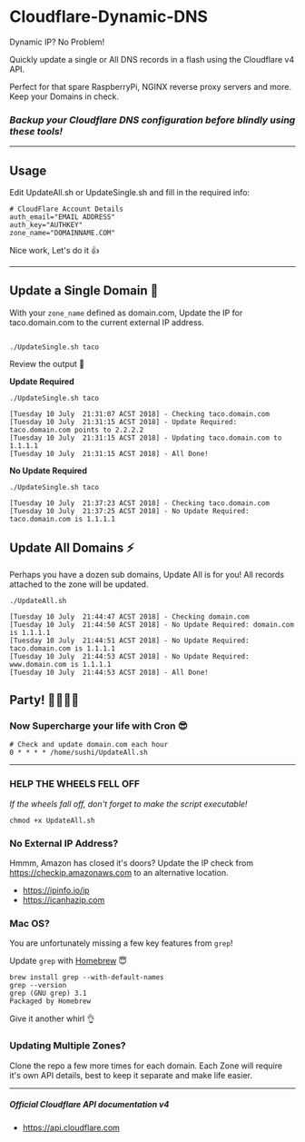 # Cloudflare-Dynamic-DNS

Dynamic IP? No Problem!

Quickly update a single or All DNS records in a flash using the Cloudflare v4 API.

Perfect for that spare RaspberryPi, NGINX reverse proxy servers and more. Keep your Domains in check.

### *Backup your Cloudflare DNS configuration before blindly using these tools!*

---

## Usage

Edit UpdateAll.sh or UpdateSingle.sh and fill in the required info:

~~~
# CloudFlare Account Details
auth_email="EMAIL ADDRESS"
auth_key="AUTHKEY"
zone_name="DOMAINNAME.COM"
~~~

Nice work, Let's do it 👍

---

## Update a Single Domain 🌮

With your `zone_name` defined as domain.com, Update the IP for taco.domain.com to the current external IP address.

~~~

./UpdateSingle.sh taco

~~~

Review the output 🐄

**Update Required**

~~~
./UpdateSingle.sh taco

[Tuesday 10 July  21:31:07 ACST 2018] - Checking taco.domain.com
[Tuesday 10 July  21:31:15 ACST 2018] - Update Required: taco.domain.com points to 2.2.2.2
[Tuesday 10 July  21:31:15 ACST 2018] - Updating taco.domain.com to 1.1.1.1
[Tuesday 10 July  21:31:15 ACST 2018] - All Done!
~~~

**No Update Required**
~~~
./UpdateSingle.sh taco

[Tuesday 10 July  21:37:23 ACST 2018] - Checking taco.domain.com
[Tuesday 10 July  21:37:25 ACST 2018] - No Update Required: taco.domain.com is 1.1.1.1
~~~

## Update All Domains ⚡

Perhaps you have a dozen sub domains, Update All is for you! All records attached to the zone will be updated.

~~~
./UpdateAll.sh

[Tuesday 10 July  21:44:47 ACST 2018] - Checking domain.com
[Tuesday 10 July  21:44:50 ACST 2018] - No Update Required: domain.com is 1.1.1.1
[Tuesday 10 July  21:44:51 ACST 2018] - No Update Required: taco.domain.com is 1.1.1.1
[Tuesday 10 July  21:44:53 ACST 2018] - No Update Required: www.domain.com is 1.1.1.1
[Tuesday 10 July  21:44:53 ACST 2018] - All Done!
~~~


## Party! 🎉🎈🕺🧙‍


### Now Supercharge your life with Cron 😎
~~~
# Check and update domain.com each hour
0 * * * * /home/sushi/UpdateAll.sh
~~~

---

### HELP THE WHEELS FELL OFF

*If the wheels fall off, don't forget to make the script executable!*

`chmod +x UpdateAll.sh`

### No External IP Address?

Hmmm, Amazon has closed it's doors? Update the IP check from https://checkip.amazonaws.com to an alternative location.

- https://ipinfo.io/ip
- https://icanhazip.com


### Mac OS?
You are unfortunately missing a few key features from `grep`!

Update `grep` with [Homebrew](https://brew.sh "Brew") 😇

```
brew install grep --with-default-names
grep --version
grep (GNU grep) 3.1
Packaged by Homebrew
```

Give it another whirl 👌


### Updating Multiple Zones?
Clone the repo a few more times for each domain. Each Zone will require it's own API details, best to keep it separate and make life easier.

---

##### Official Cloudflare API documentation v4
- https://api.cloudflare.com
